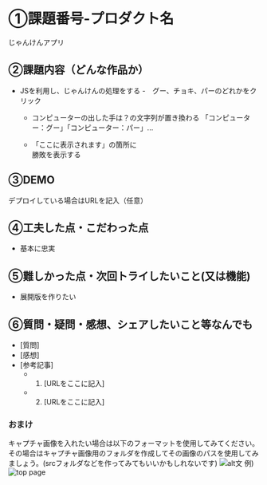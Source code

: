 # ①課題番号-プロダクト名

じゃんけんアプリ

## ②課題内容（どんな作品か）

- JSを利用し、じゃんけんの処理をする
  -　グー、チョキ、パーのどれかをクリック
  - コンピューターの出した手は？の文字列が置き換わる
    「コンピューター：グー」「コンピューター：パー」...
  
  - 「ここに表示されます」の箇所に  
    勝敗を表示する

## ③DEMO

デプロイしている場合はURLを記入（任意）

## ④工夫した点・こだわった点

- 基本に忠実

## ⑤難しかった点・次回トライしたいこと(又は機能)

- 展開版を作りたい

## ⑥質問・疑問・感想、シェアしたいこと等なんでも

- [質問]
- [感想]
- [参考記事]
  - 1. [URLをここに記入]
  - 2. [URLをここに記入]

### おまけ

キャプチャ画像を入れたい場合は以下のフォーマットを使用してみてください。その場合はキャプチャ画像用のフォルダを作成してその画像のパスを使用してみましょう。(srcフォルダなどを作ってみてもいいかもしれないです)
![alt文](画像URL)
例)
![top page](./src/capture1.png)

